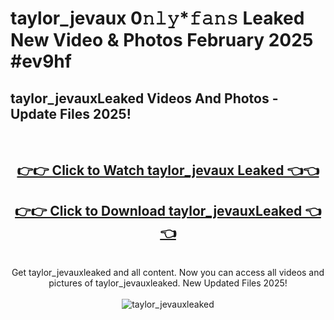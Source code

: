 # taylor_jevaux 0𝚗𝚕𝚢*𝚏𝚊𝚗𝚜 Leaked New Video & Photos February 2025 #ev9hf

<h2>taylor_jevauxLeaked Videos And Photos - Update Files 2025!</h2>
<br>
<div align="center">
<h2><a href="https://mediaupload.pro?title=taylor_jevaux&ref=11F" rel="nofollow">👉👉 Click to Watch taylor_jevaux Leaked 👈👈</a></h2>
<h2><a href="https://mediaupload.pro?title=taylor_jevaux&ref=11F" rel="nofollow">👉👉 Click to Download taylor_jevauxLeaked 👈👈</a></h2>
<br>
Get taylor_jevauxleaked and all content. Now you can access all videos and pictures of taylor_jevauxleaked. New Updated Files 2025!
<br>
<br>
<a href="https://mediaupload.pro?title=taylor_jevaux&ref=11F" rel="nofollow" data-target="animated-image.originalLink"><img src="https://i.ibb.co/Gkj2r4b/banner.png" alt="taylor_jevauxleaked" style="max-width: 100%; display: inline-block;" data-target="animated-image.originalImage"></a>
</div>
<br>

